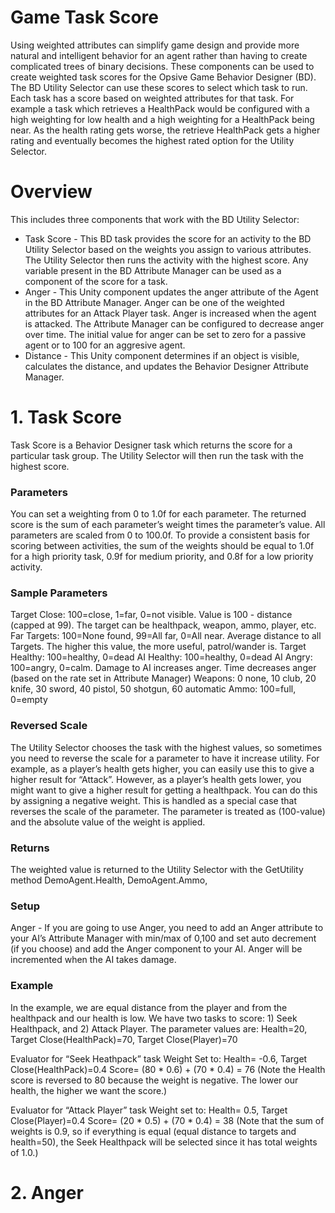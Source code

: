 # Game Task Score
Using weighted attributes can simplify game design and provide more natural and intelligent behavior for an agent rather than having to create complicated trees of binary decisions. These components can be used to create weighted task scores for the Opsive Game Behavior Designer (BD).  The BD Utility Selector can use these scores to select which task to run.  Each task has a score based on weighted attributes for that task.   For example a task which retrieves a HealthPack would be configured with a high weighting for low health and a high weighting for a HealthPack being near.  As the health rating gets worse, the retrieve HealthPack gets a higher rating and eventually becomes the highest rated option for the Utility Selector.  

# Overview

This includes three components that work with the BD Utility Selector:

- Task Score - This BD task provides the score for an activity to the BD Utility Selector based on the weights you assign to various attributes. The Utility Selector then runs the activity with the highest score.  Any variable present in the BD Attribute Manager can be used as a component of the score for a task.
- Anger - This Unity component updates the anger attribute of the Agent in the BD Attribute Manager.  Anger can be one of the weighted attributes for an Attack Player task.  Anger is increased when the agent is attacked.  The Attribute Manager can be configured to decrease anger over time.  The initial value for anger can be set to zero for a passive agent or to 100 for an aggresive agent.  
- Distance - This Unity component determines if an object is visible, calculates the distance, and updates the Behavior Designer Attribute Manager.

# 1. Task Score

Task Score is a Behavior Designer task which returns the score for a particular task group.  The Utility Selector will then run the task with the highest score.  

### Parameters
You can set a weighting from 0 to 1.0f for each parameter.  The returned score is the sum of each parameter’s weight times the parameter’s value.  All parameters are scaled from 0 to 100.0f.  To provide a consistent basis for scoring between activities, the sum of the weights should be equal to 1.0f for a high priority task, 0.9f for medium priority, and 0.8f for a low priority activity.

### Sample Parameters
Target Close:  100=close, 1=far, 0=not visible. Value is 100 - distance (capped at 99).  The target can be healthpack, weapon, ammo, player, etc.
Far Targets:  100=None found, 99=All far, 0=All near.  Average distance to all Targets.  The higher this value, the more useful, patrol/wander is.
Target Healthy: 100=healthy, 0=dead
AI Healthy: 100=healthy, 0=dead
AI Angry: 100=angry, 0=calm.  Damage to AI increases anger.  Time decreases anger (based on the rate set in Attribute Manager)
Weapons: 0 none, 10 club, 20 knife, 30 sword, 40 pistol, 50 shotgun, 60 automatic 
Ammo:  100=full, 0=empty

### Reversed Scale
The Utility Selector chooses the task with the highest values, so sometimes you need to reverse the scale for  a parameter to have it increase utility.  For example, as a player’s health gets higher, you can easily use this to give a higher result for “Attack”.  However, as a player’s health gets lower, you might want to give a higher result for getting a healthpack.  You can do this by assigning a negative weight.  This is handled as a special case that reverses the scale of the parameter. The parameter is treated as (100-value) and the absolute value of the weight is applied. 

### Returns
The weighted value is returned to the Utility Selector with the GetUtility method
DemoAgent.Health, DemoAgent.Ammo, 

### Setup
Anger - If you are going to use Anger, you need to add an Anger attribute to your AI’s Attribute Manager with min/max of 0,100 and set auto decrement (if you choose) and add the Anger component to your AI.  Anger will be incremented when the AI takes damage.

### Example

In the example, we are equal distance from the player and from the healthpack and our health is low.  We have two tasks to score:  1) Seek Healthpack, and 2) Attack Player.  The parameter values are:
Health=20, Target Close(HealthPack)=70, Target Close(Player)=70

Evaluator for “Seek Heathpack” task
Weight Set to:  Health= -0.6, Target Close(HealthPack)=0.4
Score= (80 * 0.6) + (70 * 0.4) = 76  (Note the Health score is reversed to 80 because the weight is negative.  The lower our health, the higher we want the score.)

Evaluator for “Attack Player” task
Weight set to:  Health= 0.5, Target Close(Player)=0.4
Score= (20 * 0.5) + (70 * 0.4) = 38  (Note that the sum of weights is 0.9, so if everything is equal (equal distance to targets and health=50), the Seek Healthpack will be selected since it has total weights of 1.0.)

# 2. Anger

